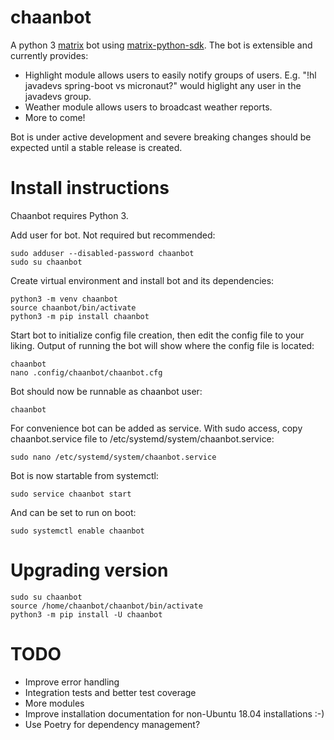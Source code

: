# chaanbot

A python 3 [matrix](https://matrix.org) bot using [matrix-python-sdk](https://github.com/matrix-org/matrix-python-sdk).
The bot is extensible and currently provides:
* Highlight module allows users to easily notify groups of users.
E.g. "!hl javadevs spring-boot vs micronaut?" would higlight any user in the javadevs group.
* Weather module allows users to broadcast weather reports.
* More to come!

Bot is under active development and severe breaking changes should be expected until a stable release is created.

# Install instructions
Chaanbot requires Python 3.

Add user for bot. Not required but recommended:
```
sudo adduser --disabled-password chaanbot
sudo su chaanbot
```

Create virtual environment and install bot and its dependencies:
```
python3 -m venv chaanbot
source chaanbot/bin/activate
python3 -m pip install chaanbot
```

Start bot to initialize config file creation, then edit the config file to your liking.
Output of running the bot will show where the config file is located:
```
chaanbot
nano .config/chaanbot/chaanbot.cfg
```

Bot should now be runnable as chaanbot user:
```
chaanbot
```

For convenience bot can be added as service.
With sudo access, copy chaanbot.service file to /etc/systemd/system/chaanbot.service:
```
sudo nano /etc/systemd/system/chaanbot.service
```
Bot is now startable from systemctl:

```
sudo service chaanbot start
```

And can be set to run on boot:
```
sudo systemctl enable chaanbot
```

# Upgrading version
```
sudo su chaanbot
source /home/chaanbot/chaanbot/bin/activate
python3 -m pip install -U chaanbot
```

# TODO
* Improve error handling
* Integration tests and better test coverage
* More modules
* Improve installation documentation for non-Ubuntu 18.04 installations :-)
* Use Poetry for dependency management?

